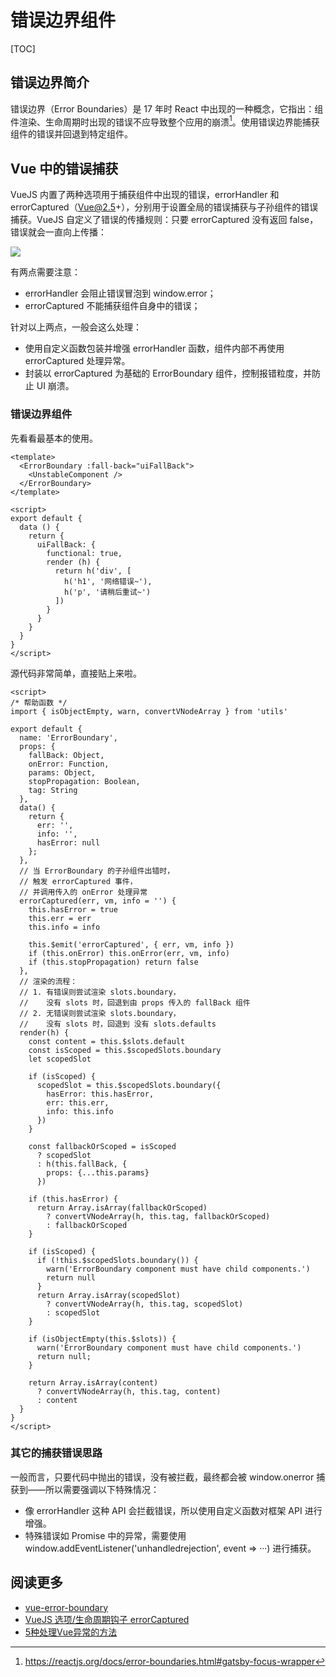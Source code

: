 # 错误边界组件

[TOC]

## 错误边界简介

错误边界（Error Boundaries）是 17 年时 React 中出现的一种概念，它指出：组件渲染、生命周期时出现的错误不应导致整个应用的崩溃[^error-boundary]。使用错误边界能捕获组件的错误并回退到特定组件。

[^error-boundary]: https://reactjs.org/docs/error-boundaries.html#gatsby-focus-wrapper

## Vue 中的错误捕获

VueJS 内置了两种选项用于捕获组件中出现的错误，errorHandler 和 errorCaptured（Vue@2.5+），分别用于设置全局的错误捕获与子孙组件的错误捕获。VueJS 自定义了错误的传播规则：只要 errorCaptured 没有返回 false，错误就会一直向上传播：

![](https://mgear-image.oss-cn-shanghai.aliyuncs.com/image/other/20201013110407.png)

有两点需要注意：

* errorHandler 会阻止错误冒泡到 window.error；
* errorCaptured 不能捕获组件自身中的错误；

针对以上两点，一般会这么处理：

* 使用自定义函数包装并增强 errorHandler 函数，组件内部不再使用 errorCaptured 处理异常。
* 封装以 errorCaptured 为基础的 ErrorBoundary 组件，控制报错粒度，并防止 UI 崩溃。

### 错误边界组件

先看看最基本的使用。

```vue
<template>
  <ErrorBoundary :fall-back="uiFallBack">
    <UnstableComponent />
  </ErrorBoundary>
</template>

<script>
export default {
  data () {
    return {
      uiFallBack: {
        functional: true,
        render (h) {
          return h('div', [
            h('h1', '网络错误~'),
            h('p', '请稍后重试~')
          ])
        }
      }
    }
  }
}
</script>
```

源代码非常简单，直接贴上来啦。

```vue
<script>
/* 帮助函数 */
import { isObjectEmpty, warn, convertVNodeArray } from 'utils'

export default {
  name: 'ErrorBoundary',
  props: {
    fallBack: Object,
    onError: Function,
    params: Object,
    stopPropagation: Boolean,
    tag: String
  },
  data() {
    return {
      err: '',
      info: '',
      hasError: null
    };
  },
  // 当 ErrorBoundary 的子孙组件出错时，
  // 触发 errorCaptured 事件，
  // 并调用传入的 onError 处理异常
  errorCaptured(err, vm, info = '') {
    this.hasError = true
    this.err = err
    this.info = info

    this.$emit('errorCaptured', { err, vm, info })
    if (this.onError) this.onError(err, vm, info)
    if (this.stopPropagation) return false
  },
  // 渲染的流程：
  // 1. 有错误则尝试渲染 slots.boundary，
  //    没有 slots 时，回退到由 props 传入的 fallBack 组件
  // 2. 无错误则尝试渲染 slots.boundary，
  //    没有 slots 时，回退到 没有 slots.defaults
  render(h) {
    const content = this.$slots.default
    const isScoped = this.$scopedSlots.boundary
    let scopedSlot

    if (isScoped) {
      scopedSlot = this.$scopedSlots.boundary({
        hasError: this.hasError,
        err: this.err,
        info: this.info
      })
    }

    const fallbackOrScoped = isScoped
      ? scopedSlot
      : h(this.fallBack, {
        props: {...this.params}
      })
    
    if (this.hasError) {
      return Array.isArray(fallbackOrScoped) 
        ? convertVNodeArray(h, this.tag, fallbackOrScoped) 
        : fallbackOrScoped
    } 

    if (isScoped) {
      if (!this.$scopedSlots.boundary()) {
        warn('ErrorBoundary component must have child components.')
        return null
      }
      return Array.isArray(scopedSlot)
        ? convertVNodeArray(h, this.tag, scopedSlot)
        : scopedSlot
    }
      
    if (isObjectEmpty(this.$slots)) {
      warn('ErrorBoundary component must have child components.')
      return null;
    }

    return Array.isArray(content) 
      ? convertVNodeArray(h, this.tag, content) 
      : content
  }
}
</script>
```

### 其它的捕获错误思路

一般而言，只要代码中抛出的错误，没有被拦截，最终都会被 window.onerror 捕获到——所以需要强调以下特殊情况：

* 像 errorHandler 这种 API 会拦截错误，所以使用自定义函数对框架 API 进行增强。
* 特殊错误如 Promise 中的异常，需要使用 window.addEventListener('unhandledrejection', event => ···) 进行捕获。

## 阅读更多

* [vue-error-boundary](https://github.com/dillonchanis/vue-error-boundary#readme)
* [VueJS 选项/生命周期钩子 errorCaptured](https://cn.vuejs.org/v2/api/#errorCaptured)
* [5种处理Vue异常的方法](https://juejin.im/post/6844903869428793351)